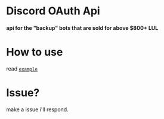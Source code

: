 # Discord OAuth Api
#### api for the "backup" bots that are sold for above $800+ LUL

# How to use
read [`example`](https://github.com/accusable/discord-oauth-api/blob/main/example.py)

# Issue?
make a issue i'll respond.
